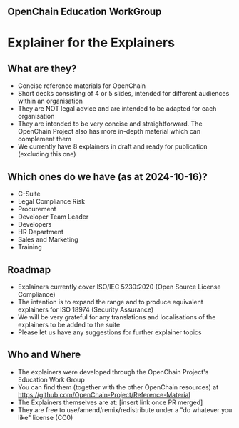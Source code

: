 ## OpenChain Education WorkGroup
# Explainer for the Explainers
## What are they?
- Concise reference materials for OpenChain
- Short decks consisting of 4 or 5 slides, intended for different audiences within an organisation
- They are NOT legal advice and are intended to be adapted for each organisation
- They are intended to be very concise and straightforward. The OpenChain Project also has more in-depth material which can complement them
- We currently have 8 explainers in draft and ready for publication (excluding this one)
## Which ones do we have (as at 2024-10-16)? 
- C-Suite
- Legal Compliance Risk
- Procurement
- Developer Team Leader
- Developers
- HR Department
- Sales and Marketing
- Training
## Roadmap
- Explainers currently cover ISO/IEC 5230:2020 (Open Source License Compliance)
- The intention is to expand the range and to produce equivalent explainers for ISO 18974 (Security Assurance)
- We will be very grateful for any translations and localisations of the explainers to be added to the suite 
- Please let us have any suggestions for further explainer topics
## Who and Where
- The explainers were developed through the OpenChain Project's Education Work Group
- You can find them (together with the other OpenChain resources) at https://github.com/OpenChain-Project/Reference-Material
- The Explainers themselves are at: [insert link once PR merged]
- They are free to use/amend/remix/redistribute under a "do whatever you like" license (CC0)

